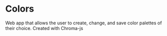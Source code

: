 # Colors
Web app that allows the user to create, change, and save color palettes of their choice. Created with Chroma-js
